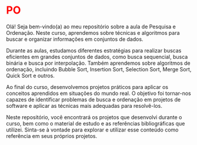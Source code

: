 <style>
r { color: Red }
o { color: Orange }
g { color: Green }
</style>

# <r>PO</r>

Olá! Seja bem-vindo(a) ao meu repositório sobre a aula de Pesquisa e Ordenação. Neste curso, aprendemos sobre técnicas e algoritmos para buscar e organizar informações em conjuntos de dados.

Durante as aulas, estudamos diferentes estratégias para realizar buscas eficientes em grandes conjuntos de dados, como busca sequencial, busca binária e busca por interpolação. Também aprendemos sobre algoritmos de ordenação, incluindo Bubble Sort, Insertion Sort, Selection Sort, Merge Sort, Quick Sort e outros.

Ao final do curso, desenvolvemos projetos práticos para aplicar os conceitos aprendidos em situações do mundo real. O objetivo foi tornar-nos capazes de identificar problemas de busca e ordenação em projetos de software e aplicar as técnicas mais adequadas para resolvê-los.

Neste repositório, você encontrará os projetos que desenvolvi durante o curso, bem como o material de estudo e as referências bibliográficas que utilizei. Sinta-se à vontade para explorar e utilizar esse conteúdo como referência em seus próprios projetos.
